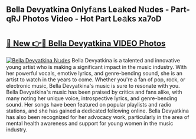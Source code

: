 ## Bella Devyatkina Onlyf𝚊ns Le𝚊ked N𝚞des - Part-qRJ Photos Video - Hot Part Le𝚊ks xa7oD

# <h2><a href="http://ac2082.deff.icu/?id=Bella+Devyatkina">🔗 New 👉🔴 Bella Devyatkina VIDEO Photos</a></h2>

[![Bella Devyatkina N𝚞des](https://i.imgur.com/rIISA9y.gif)](http://ac2082.deff.icu/?id=Bella+Devyatkina)
Bella Devyatkina is a talented and innovative young artist who is making a significant impact in the music industry. With her powerful vocals, emotive lyrics, and genre-bending sound, she is an artist to watch in the years to come. Whether you're a fan of pop, rock, or electronic music, Bella Devyatkina's music is sure to resonate with you. Bella Devyatkina's music has been praised by critics and fans alike, with many noting her unique voice, introspective lyrics, and genre-bending sound. Her songs have been featured on popular playlists and radio stations, and she has gained a dedicated following online. Bella Devyatkina has also been recognized for her advocacy work, particularly in the area of mental health awareness and support for young women in the music industry.
